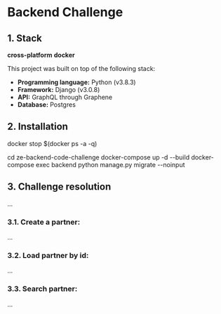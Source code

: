 # Backend Challenge

## 1. Stack

**cross-platform**
**docker**

This project was built on top of the following stack:
- **Programming language:** Python (v3.8.3)
- **Framework:** Django (v3.0.8)
- **API:** GraphQL through Graphene
- **Database:** Postgres

## 2. Installation

docker stop $(docker ps -a -q)

cd ze-backend-code-challenge
docker-compose up -d --build
docker-compose exec backend python manage.py migrate --noinput

## 3. Challenge resolution
...

### 3.1. Create a partner:
...

### 3.2. Load partner by id:
...

### 3.3. Search partner:
...
